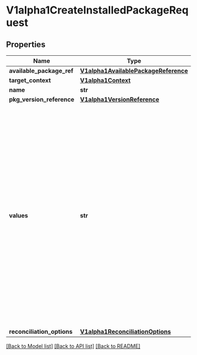 # V1alpha1CreateInstalledPackageRequest

## Properties
Name | Type | Description | Notes
------------ | ------------- | ------------- | -------------
**available_package_ref** | [**V1alpha1AvailablePackageReference**](V1alpha1AvailablePackageReference.md) |  | [optional] 
**target_context** | [**V1alpha1Context**](V1alpha1Context.md) |  | [optional] 
**name** | **str** |  | [optional] 
**pkg_version_reference** | [**V1alpha1VersionReference**](V1alpha1VersionReference.md) |  | [optional] 
**values** | **str** | An optional serialized values string to be included when templating a package in the format expected by the plugin. Included when the backend format doesn&#x27;t use secrets or configmaps for values or supports both. These values are layered on top of any values refs above, when relevant. | [optional] 
**reconciliation_options** | [**V1alpha1ReconciliationOptions**](V1alpha1ReconciliationOptions.md) |  | [optional] 

[[Back to Model list]](../README.md#documentation-for-models) [[Back to API list]](../README.md#documentation-for-api-endpoints) [[Back to README]](../README.md)

